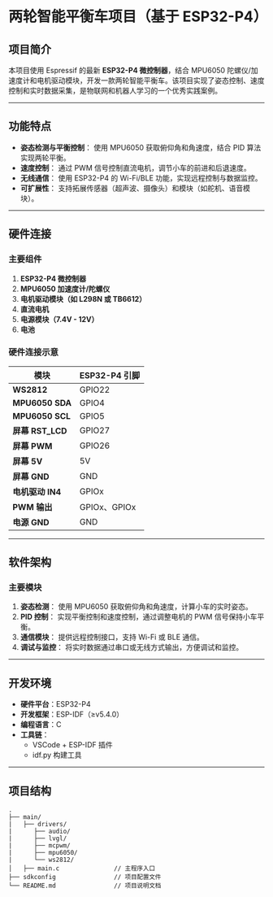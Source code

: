 # **两轮智能平衡车项目（基于 ESP32-P4）**

## **项目简介**
本项目使用 Espressif 的最新 **ESP32-P4 微控制器**，结合 MPU6050 陀螺仪/加速度计和电机驱动模块，开发一款两轮智能平衡车。该项目实现了姿态控制、速度控制和实时数据采集，是物联网和机器人学习的一个优秀实践案例。

---

## **功能特点**
- **姿态检测与平衡控制**：
  使用 MPU6050 获取俯仰角和角速度，结合 PID 算法实现两轮平衡。
- **速度控制**：
  通过 PWM 信号控制直流电机，调节小车的前进和后退速度。
- **无线通信**：
  使用 ESP32-P4 的 Wi-Fi/BLE 功能，实现远程控制与数据监控。
- **可扩展性**：
  支持拓展传感器（超声波、摄像头）和模块（如舵机、语音模块）。

---

## **硬件连接**
### **主要组件**
1. **ESP32-P4 微控制器**
2. **MPU6050 加速度计/陀螺仪**
3. **电机驱动模块（如 L298N 或 TB6612）**
4. **直流电机**
5. **电源模块（7.4V - 12V）**
6. **电池**

### **硬件连接示意**
| **模块**        | **ESP32-P4 引脚** |
|-----------------|-------------------|
| **WS2812**      | GPIO22            |
| **MPU6050 SDA** | GPIO4             |
| **MPU6050 SCL** | GPIO5             |
| **屏幕 RST_LCD**| GPIO27            |
| **屏幕 PWM**    | GPIO26            |
| **屏幕 5V**     | 5V                |
| **屏幕 GND**    | GND               |
| **电机驱动 IN4**| GPIOx             |
| **PWM 输出**    | GPIOx、GPIOx      |
| **电源 GND**    | GND               |

---

## **软件架构**
### **主要模块**
1. **姿态检测**：
   使用 MPU6050 获取俯仰角和角速度，计算小车的实时姿态。
2. **PID 控制**：
   实现平衡控制和速度控制，通过调整电机的 PWM 信号保持小车平衡。
3. **通信模块**：
   提供远程控制接口，支持 Wi-Fi 或 BLE 通信。
4. **调试与监控**：
   将实时数据通过串口或无线方式输出，方便调试和监控。

---

## **开发环境**
- **硬件平台**：ESP32-P4
- **开发框架**：ESP-IDF（≥v5.4.0）
- **编程语言**：C
- **工具链**：
  - VSCode + ESP-IDF 插件
  - idf.py 构建工具

---

## **项目结构**
```plaintext
.
├── main/
|   ├── drivers/
|      ├── audio/
|      ├── lvgl/
|      ├── mcpwm/
|      ├── mpu6050/
|      └── ws2812/
│   ├── main.c               // 主程序入口
├── sdkconfig                // 项目配置文件
└── README.md                // 项目说明文档

